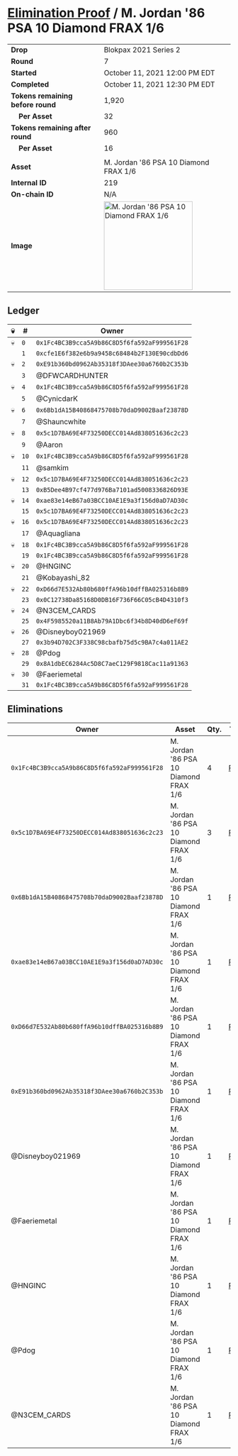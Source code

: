 # [Elimination Proof](./readme.md) / M. Jordan &#039;86 PSA 10 Diamond FRAX 1/6

|||
|---|---|
| **Drop** | Blokpax 2021 Series 2 |
| **Round** | 7 |
| **Started** | October 11, 2021 12:00 PM EDT |
| **Completed** | October 11, 2021 12:30 PM EDT |
| **Tokens remaining before round** | 1,920 |
| **&nbsp;&nbsp;&nbsp;&nbsp;Per Asset** | 32 |
| **Tokens remaining after round** | 960 |
| **&nbsp;&nbsp;&nbsp;&nbsp;Per Asset** | 16 |
| | |
| **Asset** | M. Jordan &#039;86 PSA 10 Diamond FRAX 1/6 |
| **Internal ID** | 219 |
| **On-chain ID** | N/A |
| **Image** | <img src="https://tcdn.blokpax.com/9484ebfa-5f37-485c-a3e5-c27e7e0fd259/55e8bba3d4c3474607cecd9ae15b02c19629cea942be7c107e75459da2e21041.jpg" height="200" alt="M. Jordan &#039;86 PSA 10 Diamond FRAX 1/6" /> |

## Ledger

| 💀 | # | Owner |
| --- | --- | --- |
| 💀 | `0` | `0x1Fc4BC3B9cca5A9b86C8D5f6fa592aF999561F28` |
|  | `1` | `0xcfe1E6f382e6b9a9458c68484b2F130E90cdbDd6` |
| 💀 | `2` | `0xE91b360bd0962Ab35318f3DAee30a6760b2C353b` |
|  | `3` | @DFWCARDHUNTER |
| 💀 | `4` | `0x1Fc4BC3B9cca5A9b86C8D5f6fa592aF999561F28` |
|  | `5` | @CynicdarK |
| 💀 | `6` | `0x6Bb1dA15B40868475708b70daD9002Baaf23878D` |
|  | `7` | @Shauncwhite |
| 💀 | `8` | `0x5c1D7BA69E4F73250DECC014Ad838051636c2c23` |
|  | `9` | @Aaron |
| 💀 | `10` | `0x1Fc4BC3B9cca5A9b86C8D5f6fa592aF999561F28` |
|  | `11` | @samkim |
| 💀 | `12` | `0x5c1D7BA69E4F73250DECC014Ad838051636c2c23` |
|  | `13` | `0xB5Dee4B97cf477d976Ba7101ad5008336826D93E` |
| 💀 | `14` | `0xae83e14eB67a03BCC10AE1E9a3f156d0aD7AD30c` |
|  | `15` | `0x5c1D7BA69E4F73250DECC014Ad838051636c2c23` |
| 💀 | `16` | `0x5c1D7BA69E4F73250DECC014Ad838051636c2c23` |
|  | `17` | @Aquagliana |
| 💀 | `18` | `0x1Fc4BC3B9cca5A9b86C8D5f6fa592aF999561F28` |
|  | `19` | `0x1Fc4BC3B9cca5A9b86C8D5f6fa592aF999561F28` |
| 💀 | `20` | @HNGINC |
|  | `21` | @Kobayashi_82 |
| 💀 | `22` | `0xD66d7E532Ab80b680ffA96b10dffBA025316b8B9` |
|  | `23` | `0x0C12738Da85168D0DB16F736F66C05cB4D4310f3` |
| 💀 | `24` | @N3CEM_CARDS |
|  | `25` | `0x4F5985520a11B8Ab79A1Dbc6f34b8D40dD6eF69f` |
| 💀 | `26` | @Disneyboy021969 |
|  | `27` | `0x3b94D702C3F338C98cbafb75d5c9BA7c4a011AE2` |
| 💀 | `28` | @Pdog |
|  | `29` | `0x8A1dbEC6284Ac5D8C7aeC129F9818Cac11a91363` |
| 💀 | `30` | @Faeriemetal |
|  | `31` | `0x1Fc4BC3B9cca5A9b86C8D5f6fa592aF999561F28` |


## Eliminations

| Owner | Asset | Qty. | Transaction |
| --- | --- | --- | --- |
| `0x1Fc4BC3B9cca5A9b86C8D5f6fa592aF999561F28` | M. Jordan '86 PSA 10 Diamond FRAX 1/6 | 4 | [Polygonscan](https://polygonscan.com/tx/0x281f3d3c508773434c5da6a6f9d4949d4c31f211e021500c19270f7e3a872136) |
| `0x5c1D7BA69E4F73250DECC014Ad838051636c2c23` | M. Jordan '86 PSA 10 Diamond FRAX 1/6 | 3 | [Polygonscan](https://polygonscan.com/tx/0x933a44f034fd440fcede0e76c751d4f389fa1496792a56fccd80d55baf14f628) |
| `0x6Bb1dA15B40868475708b70daD9002Baaf23878D` | M. Jordan '86 PSA 10 Diamond FRAX 1/6 | 1 | [Polygonscan](https://polygonscan.com/tx/0xc0db4203143d797d4c7932d7a073becc5965f32599371df076c54a9361ba718d) |
| `0xae83e14eB67a03BCC10AE1E9a3f156d0aD7AD30c` | M. Jordan '86 PSA 10 Diamond FRAX 1/6 | 1 | [Polygonscan](https://polygonscan.com/tx/0x48e2bf1bba3959a6f7c2739711f8e2818614077d75c07eebab5ec803950a471a) |
| `0xD66d7E532Ab80b680ffA96b10dffBA025316b8B9` | M. Jordan '86 PSA 10 Diamond FRAX 1/6 | 1 | [Polygonscan](https://polygonscan.com/tx/0x1c5808fa98cf6ba2462ddd0fe47b6e6761f3a8f850ce739d009ccc1780cf0e47) |
| `0xE91b360bd0962Ab35318f3DAee30a6760b2C353b` | M. Jordan '86 PSA 10 Diamond FRAX 1/6 | 1 | [Polygonscan](https://polygonscan.com/tx/0xe99741f2fe516cdefa21bfb1a8d8325c08291dcfde521aeb8c77e3421726807e) |
| @Disneyboy021969 | M. Jordan '86 PSA 10 Diamond FRAX 1/6 | 1 | [Polygonscan](https://polygonscan.com/tx/0x4fd50a7a7b4e5a950e012760d359b5e758fea6a68a9f8dc73b38636ef38a35df) |
| @Faeriemetal | M. Jordan '86 PSA 10 Diamond FRAX 1/6 | 1 | [Polygonscan](https://polygonscan.com/tx/0xd504bac287ce57df02dc7d70adcd19f41527b94fecc92ff1ea7046f228dc9ab5) |
| @HNGINC | M. Jordan '86 PSA 10 Diamond FRAX 1/6 | 1 | [Polygonscan](https://polygonscan.com/tx/0xb5e54229421216fe837680584a3bef67ec2a7a4c62f4f6f2a7ffcaf33a60e380) |
| @Pdog | M. Jordan '86 PSA 10 Diamond FRAX 1/6 | 1 | [Polygonscan](https://polygonscan.com/tx/0x49ba0a5096db78613c0c3d8b5c6be4813a447fd4b438f758ffa54e890e42d44f) |
| @N3CEM_CARDS | M. Jordan '86 PSA 10 Diamond FRAX 1/6 | 1 | [Polygonscan](https://polygonscan.com/tx/0x3e2f7093324c932faab55e2c6aeb85d7bf929d62eb07e08e06a413a47378df66) |
